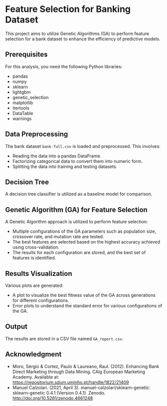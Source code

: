# Feature Selection for Banking Dataset

This project aims to utilize Genetic Algorithms (GA) to perform feature selection for a bank dataset to enhance the efficiency of predictive models.

## Prerequisites

For this analysis, you need the following Python libraries:

- pandas
- numpy
- sklearn
- lightgbm
- genetic_selection
- matplotlib
- itertools
- DataTable
- warnings

## Data Preprocessing

The bank dataset `bank-full.csv` is loaded and preprocessed. This involves:

- Reading the data into a pandas DataFrame.
- Factorizing categorical data to convert them into numeric form.
- Splitting the data into training and testing datasets.

## Decision Tree

A decision tree classifier is utilized as a baseline model for comparison.

## Genetic Algorithm (GA) for Feature Selection

A Genetic Algorithm approach is utilized to perform feature selection:

- Multiple configurations of the GA parameters such as population size, crossover rate, and mutation rate are tested.
- The best features are selected based on the highest accuracy achieved using cross-validation.
- The results for each configuration are stored, and the best set of features is identified.

## Results Visualization

Various plots are generated:

- A plot to visualize the best fitness value of the GA across generations for different configurations.
- Error plots to understand the standard error for various configurations of the GA.

## Output

The results are stored in a CSV file named `GA_report.csv`.

## Acknowledgment

- Moro, Sérgio & Cortez, Paulo & Laureano, Raul. (2012). Enhancing Bank Direct Marketing through Data Mining. CAlg European Marketing Academy. Available at: https://repositorium.sdum.uminho.pt/handle/1822/21409 
- Manuel Calzolari. (2021, April 3). manuel-calzolari/sklearn-genetic: sklearn-genetic 0.4.1 (Version 0.4.1). Zenodo. http://doi.org/10.5281/zenodo.4661248
